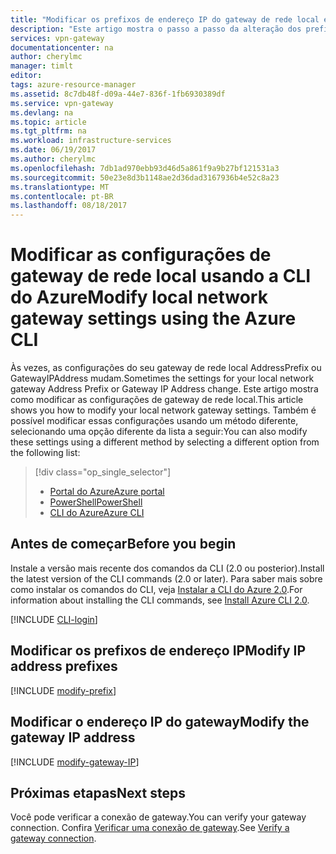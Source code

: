 ```yaml
---
title: "Modificar os prefixos de endereço IP do gateway de rede local e o endereço IP do Gateway de VPN | Azure | CLI | Microsoft Docs"
description: "Este artigo mostra o passo a passo da alteração dos prefixos de endereço IP do seu gateway de rede local usando a CLI do Azure."
services: vpn-gateway
documentationcenter: na
author: cherylmc
manager: timlt
editor: 
tags: azure-resource-manager
ms.assetid: 8c7db48f-d09a-44e7-836f-1fb6930389df
ms.service: vpn-gateway
ms.devlang: na
ms.topic: article
ms.tgt_pltfrm: na
ms.workload: infrastructure-services
ms.date: 06/19/2017
ms.author: cherylmc
ms.openlocfilehash: 7db1ad970ebb93d46d5a861f9a9b27bf121531a3
ms.sourcegitcommit: 50e23e8d3b1148ae2d36dad3167936b4e52c8a23
ms.translationtype: MT
ms.contentlocale: pt-BR
ms.lasthandoff: 08/18/2017
---
```

# <a name="modify-local-network-gateway-settings-using-the-azure-cli"></a><span data-ttu-id="4c808-103">Modificar as configurações de gateway de rede local usando a CLI do Azure</span><span class="sxs-lookup"><span data-stu-id="4c808-103">Modify local network gateway settings using the Azure CLI</span></span>

<span data-ttu-id="4c808-104">Às vezes, as configurações do seu gateway de rede local AddressPrefix ou GatewayIPAddress mudam.</span><span class="sxs-lookup"><span data-stu-id="4c808-104">Sometimes the settings for your local network gateway Address Prefix or Gateway IP Address change.</span></span> <span data-ttu-id="4c808-105">Este artigo mostra como modificar as configurações de gateway de rede local.</span><span class="sxs-lookup"><span data-stu-id="4c808-105">This article shows you how to modify your local network gateway settings.</span></span> <span data-ttu-id="4c808-106">Também é possível modificar essas configurações usando um método diferente, selecionando uma opção diferente da lista a seguir:</span><span class="sxs-lookup"><span data-stu-id="4c808-106">You can also modify these settings using a different method by selecting a different option from the following list:</span></span>

> [!div class="op_single_selector"]
> * [<span data-ttu-id="4c808-107">Portal do Azure</span><span class="sxs-lookup"><span data-stu-id="4c808-107">Azure portal</span></span>](vpn-gateway-modify-local-network-gateway-portal.md)
> * [<span data-ttu-id="4c808-108">PowerShell</span><span class="sxs-lookup"><span data-stu-id="4c808-108">PowerShell</span></span>](vpn-gateway-modify-local-network-gateway.md)
> * [<span data-ttu-id="4c808-109">CLI do Azure</span><span class="sxs-lookup"><span data-stu-id="4c808-109">Azure CLI</span></span>](vpn-gateway-modify-local-network-gateway-cli.md)
>
>

## <span data-ttu-id="4c808-110"><a name="before"></a>Antes de começar</span><span class="sxs-lookup"><span data-stu-id="4c808-110"><a name="before"></a>Before you begin</span></span>

<span data-ttu-id="4c808-111">Instale a versão mais recente dos comandos da CLI (2.0 ou posterior).</span><span class="sxs-lookup"><span data-stu-id="4c808-111">Install the latest version of the CLI commands (2.0 or later).</span></span> <span data-ttu-id="4c808-112">Para saber mais sobre como instalar os comandos do CLI, veja [Instalar a CLI do Azure 2.0](https://docs.microsoft.com/cli/azure/install-azure-cli).</span><span class="sxs-lookup"><span data-stu-id="4c808-112">For information about installing the CLI commands, see [Install Azure CLI 2.0](https://docs.microsoft.com/cli/azure/install-azure-cli).</span></span>

[!INCLUDE [CLI-login](../../includes/vpn-gateway-cli-login-include.md)]

## <span data-ttu-id="4c808-113"><a name="ipaddprefix"></a>Modificar os prefixos de endereço IP</span><span class="sxs-lookup"><span data-stu-id="4c808-113"><a name="ipaddprefix"></a>Modify IP address prefixes</span></span>

[!INCLUDE [modify-prefix](../../includes/vpn-gateway-modify-ip-prefix-cli-include.md)]

## <span data-ttu-id="4c808-114"><a name="gwip"></a>Modificar o endereço IP do gateway</span><span class="sxs-lookup"><span data-stu-id="4c808-114"><a name="gwip"></a>Modify the gateway IP address</span></span>

[!INCLUDE [modify-gateway-IP](../../includes/vpn-gateway-modify-lng-gateway-ip-cli-include.md)]

## <a name="next-steps"></a><span data-ttu-id="4c808-115">Próximas etapas</span><span class="sxs-lookup"><span data-stu-id="4c808-115">Next steps</span></span>

<span data-ttu-id="4c808-116">Você pode verificar a conexão de gateway.</span><span class="sxs-lookup"><span data-stu-id="4c808-116">You can verify your gateway connection.</span></span> <span data-ttu-id="4c808-117">Confira [Verificar uma conexão de gateway](vpn-gateway-verify-connection-resource-manager.md).</span><span class="sxs-lookup"><span data-stu-id="4c808-117">See [Verify a gateway connection](vpn-gateway-verify-connection-resource-manager.md).</span></span>


